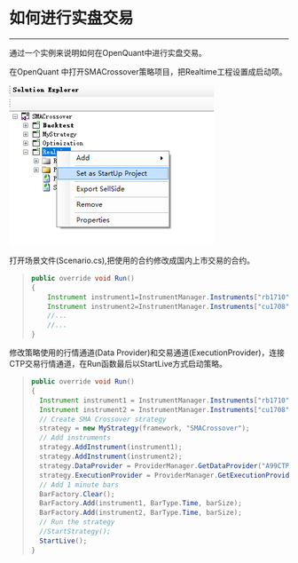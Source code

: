 # 如何进行实盘交易

---

通过一个实例来说明如何在OpenQuant中进行实盘交易。

在OpenQuant 中打开SMACrossover策略项目，把Realtime工程设置成启动项。

![](/assets/set_startup.png)

打开场景文件\(Scenario.cs\),把使用的合约修改成国内上市交易的合约。

> ```java
> public override void Run()
> {
>     Instrument instrument1=InstrumentManager.Instruments["rb1710"];
>     Instrument instrument2=InstrumentManager.Instruments["cu1708"];
>     //...
>     //...    
> }
> ```

修改策略使用的行情通道\(Data Provider\)和交易通道\(ExecutionProvider\)，连接CTP交易行情通道，在Run函数最后以StartLive方式启动策略。

> ```java
> public override void Run()
> {
>   Instrument instrument1 = InstrumentManager.Instruments["rb1710"];
>   Instrument instrument2 = InstrumentManager.Instruments["cu1708"];
>   // Create SMA Crossover strategy
>   strategy = new MyStrategy(framework, "SMACrossover");
>   // Add instruments
>   strategy.AddInstrument(instrument1);
>   strategy.AddInstrument(instrument2);
>   strategy.DataProvider = ProviderManager.GetDataProvider("A99CTP");
>   strategy.ExecutionProvider = ProviderManager.GetExecutionProvider("A99CTP");
>   // Add 1 minute bars
>   BarFactory.Clear();
>   BarFactory.Add(instrument1, BarType.Time, barSize);
>   BarFactory.Add(instrument2, BarType.Time, barSize);
>   // Run the strategy
>   //StartStrategy();
>   StartLive();
> }
> ```



